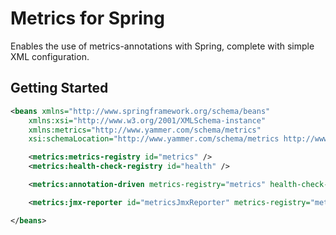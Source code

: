 Metrics for Spring
==================

Enables the use of metrics-annotations with Spring, complete with simple XML configuration.

Getting Started
---------------

```xml
<beans xmlns="http://www.springframework.org/schema/beans"
	xmlns:xsi="http://www.w3.org/2001/XMLSchema-instance"
	xmlns:metrics="http://www.yammer.com/schema/metrics"
	xsi:schemaLocation="http://www.yammer.com/schema/metrics http://www.yammer.com/schema/metrics/metrics.xsd">

	<metrics:metrics-registry id="metrics" />
	<metrics:health-check-registry id="health" />

	<metrics:annotation-driven metrics-registry="metrics" health-check-registry="health" />

	<metrics:jmx-reporter id="metricsJmxReporter" metrics-registry="metrics" />

</beans>
```